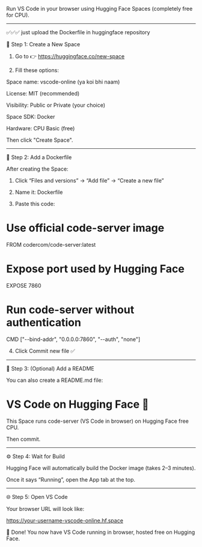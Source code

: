 Run VS Code in your browser using Hugging Face Spaces (completely free for CPU).


---
✅✅✅ just upload the Dockerfile in huggingface repository

🧱 Step 1: Create a New Space

1. Go to 👉 https://huggingface.co/new-space


2. Fill these options:

Space name: vscode-online (ya koi bhi naam)

License: MIT (recommended)

Visibility: Public or Private (your choice)

Space SDK: Docker

Hardware: CPU Basic (free)




Then click "Create Space".


---

🧰 Step 2: Add a Dockerfile

After creating the Space:

1. Click “Files and versions” → “Add file” → “Create a new file”


2. Name it: Dockerfile


3. Paste this code:



# Use official code-server image
FROM codercom/code-server:latest

# Expose port used by Hugging Face
EXPOSE 7860

# Run code-server without authentication
CMD ["--bind-addr", "0.0.0.0:7860", "--auth", "none"]

4. Click Commit new file ✅




---

🧱 Step 3: (Optional) Add a README

You can also create a README.md file:

# VS Code on Hugging Face 🚀
This Space runs code-server (VS Code in browser) on Hugging Face free CPU.

Then commit.


---

⚙️ Step 4: Wait for Build

Hugging Face will automatically build the Docker image (takes 2–3 minutes).

Once it says “Running”, open the App tab at the top.



---

🌐 Step 5: Open VS Code

Your browser URL will look like:

https://your-username-vscode-online.hf.space

🎉 Done!
You now have VS Code running in browser, hosted free on Hugging Face.
